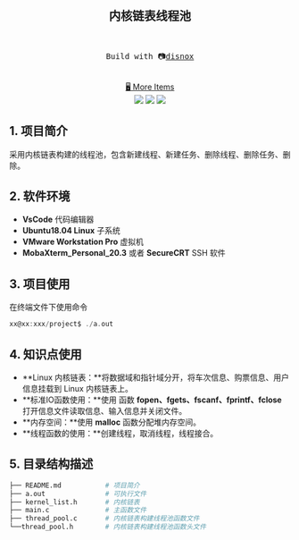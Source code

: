 <h2 align="center">
内核链表线程池
</h2><br>
<pre align="center">
 Build with 📷<a href="https://disnox.top">disnox</a> 
</pre>



<p align="center">
<br>
<a href="https://www.disnox.top/project">🖥 More Items</a>
<br>
<a href=" " rel="nofollow"><img src="https://img.shields.io/badge/-%F0%9F%92%BBLinux-blue"></a>
<a href=" " rel="nofollow"><img src="https://img.shields.io/badge/-%F0%9F%91%A8%E2%80%8D%F0%9F%92%BBC%2FC%2B%2B-blue"></a>
<a href=" " rel="nofollow"><img src="https://img.shields.io/badge/-%F0%9F%93%9Aproject-blue"></a>
</p>


## 1. 项目简介

采用内核链表构建的线程池，包含新建线程、新建任务、删除线程、删除任务、删除。

## 2. 软件环境

+ **VsCode** 代码编辑器
+ **Ubuntu18.04 Linux** 子系统
+ **VMware Workstation Pro** 虚拟机
+ **MobaXterm_Personal_20.3** 或者 **SecureCRT** SSH 软件

## 3. 项目使用

在终端文件下使用命令

```C
xx@xx:xxx/project$ ./a.out
```

## 4. 知识点使用

+ **Linux 内核链表：**将数据域和指针域分开，将车次信息、购票信息、用户信息挂载到 Linux 内核链表上。
+ **标准IO函数使用：**使用 函数 **fopen、fgets、fscanf、fprintf、fclose** 打开信息文件读取信息、输入信息并关闭文件。
+ **内存空间：**使用 **malloc** 函数分配堆内存空间。
+ **线程函数的使用：**创建线程，取消线程，线程接合。

## 5. 目录结构描述

```bash
├── README.md     		# 项目简介
├── a.out        		# 可执行文件
├── kernel_list.h		# 内核链表
├── main.c       		# 主函数文件
├── thread_pool.c		# 内核链表构建线程池函数文件
└──thread_pool.h		# 内核链表构建线程池函数头文件
```
